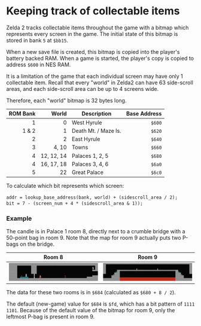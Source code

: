 # Keeping track of collectable items

Zelda 2 tracks collectable items throughout the game with a bitmap which
represents every screen in the game.  The initial state of this bitmap
is stored in bank `5` at `$bb15`.

When a new save file is created, this bitmap is copied into the player's
battery backed RAM.  When a game is started, the player's copy is copied
to address `$600` in NES RAM.

It is a limitation of the game that each individual screen may have only
1 collectable item.  Recall that every "world" in Zelda2 can have 63
side-scroll areas, and each side-scroll area can be up to 4 screens wide.

Therefore, each "world" bitmap is 32 bytes long.

| ROM Bank | World | Description          | Base Address |
|---------:|------:|----------------------|-------------:|
| 1        | 0     | West Hyrule          | `$600` |
| 1 & 2    | 1     | Death Mt. / Maze Is. | `$620` |
| 2        | 2     | East Hyrule          | `$640` |
| 3        | 4, 10 | Towns                | `$660` |
| 4        | 12, 12, 14 | Palaces 1, 2, 5 | `$680` |
| 4        | 16, 17, 18 | Palaces 3, 4, 6 | `$6a0` |
| 5        | 22    | Great Palace         | `$6c0` |

To calculate which bit represents which screen:

```
addr = lookup_base_address(bank, world) + (sidescroll_area / 2);
bit = 7 - (screen_num + 4 * (sidescroll_area & 1));
```

### Example

The candle is in Palace 1 room 8, directly next to a crumble bridge with a
50-point bag in room 9. Note that the map for room 9 actually puts two
P-bags on the bridge.

| Room 8 | Room 9 |
|--------|--------|
| ![candle_room](candle_room.png) | ![crumble_bridge](crumble_bridge.png) |

The data for these two rooms is in `$684` (calculated as `$680 + 8 / 2`).

The default (new-game) value for `$684` is `$fd`, which has a bit pattern of
`1111 1101`.  Because of the default value of the bitmap for room 9, only the
leftmost P-bag is present in room 9.
